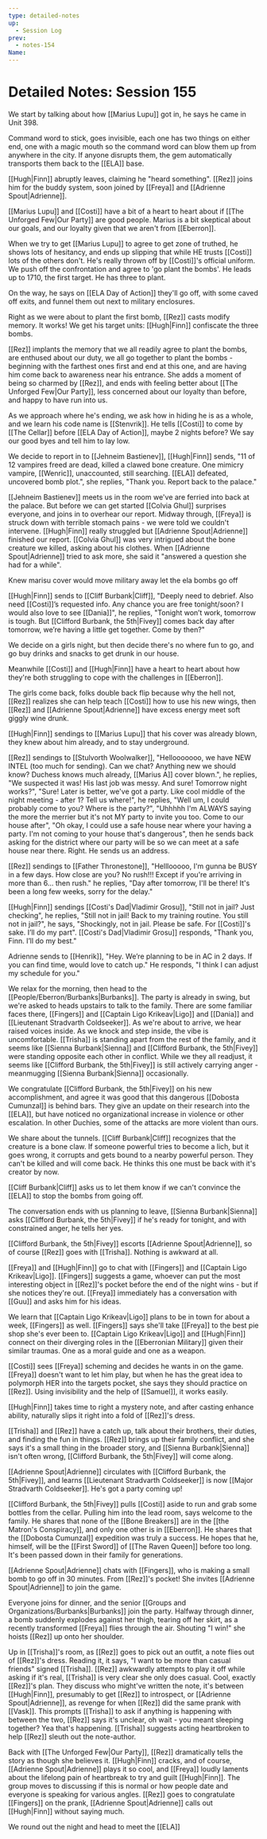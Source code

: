 ```yaml
---
type: detailed-notes
up:
  - Session Log
prev:
  - notes-154
Name:
---
```

# Detailed Notes: Session 155

We start by talking about how [[Marius Lupu]] got in, he says he came in Unit 398. 

Command word to stick, goes invisible, each one has two things on either end, one with a magic mouth so the command word can blow them up from anywhere in the city. If anyone disrupts them, the gem automatically transports them back to the [[ELA]] base. 

[[Hugh|Finn]] abruptly leaves, claiming he "heard something". [[Rez]] joins him for the buddy system, soon joined by [[Freya]] and [[Adrienne Spout|Adrienne]].

[[Marius Lupu]] and [[Costi]] have a bit of a heart to heart about if [[The Unforged Few|Our Party]] are good people. Marius is a bit skeptical about our goals, and our loyalty given that we aren't from [[Eberron]]. 

When we try to get [[Marius Lupu]] to agree to get zone of truthed, he shows lots of hesitancy, and ends up slipping that while HE trusts [[Costi]] lots of the others don't. He's really thrown off by [[Costi]]'s official uniform. We push off the confrontation and agree to 'go plant the bombs'. He leads up to 1710, the first target. He has three to plant. 

On the way, he says on [[ELA Day of Action]] they'll go off, with some caved off exits, and funnel them out next to military enclosures. 

Right as we were about to plant the first bomb, [[Rez]] casts modify memory. It works! We get his target units: [[Hugh|Finn]] confiscate the three bombs.

[[Rez]] implants the memory that we all readily agree to plant the bombs, are enthused about our duty, we all go together to plant the bombs - beginning with the farthest ones first and end at this one, and are having him come back to awareness near his entrance. She adds a moment of being so charmed by [[Rez]], and ends with feeling better about [[The Unforged Few|Our Party]],  less concerned about our loyalty than before, and happy to have run into us.

As we approach where he's ending, we ask how in hiding he is as a whole, and we learn his code name is [[Stenvrik]]. He tells [[Costi]] to come by [[The Cellar]] before [[ELA Day of Action]], maybe 2 nights before? We say our good byes and tell him to lay low. 

We decide to report in to [[Jehneim Bastienev]], [[Hugh|Finn]] sends, "11 of 12 vampires freed are dead, killed a clawed bone creature. One mimicry vampire, [[Wenric]], unaccounted, still searching. [[ELA]] defeated, uncovered bomb plot.", she replies, "Thank you. Report back to the palace."

[[Jehneim Bastienev]] meets us in the room we've are ferried into back at the palace. But before we can get started [[Colvia Ghul]] surprises everyone, and joins in to overhear our report. Midway through, [[Freya]] is struck down with terrible stomach pains - we were told we couldn't intervene. [[Hugh|Finn]] really struggled but [[Adrienne Spout|Adrienne]] finished our report. [[Colvia Ghul]] was very intrigued about the bone creature we killed, asking about his clothes. When [[Adrienne Spout|Adrienne]] tried to ask more, she said it "answered a question she had for a while". 

Knew marisu cover
would move military away let the ela bombs go off

[[Hugh|Finn]] sends to [[Cliff Burbank|Cliff]], "Deeply need to debrief. Also need [[Costi]]’s requested info. Any chance you are free tonight/soon? I would also love to see [[Dania]]", he replies, "Tonight won’t work, tomorrow is tough. But [[Clifford Burbank, the 5th|Fivey]] comes back day after tomorrow, we’re having a little get together. Come by then?"

We decide on a girls night, but then decide there's no where fun to go, and go buy drinks and snacks to get drunk in our house. 

Meanwhile [[Costi]] and [[Hugh|Finn]] have a heart to heart about how they're both struggling to cope with the challenges in [[Eberron]]. 

The girls come back, folks double back flip because why the hell not, [[Rez]] realizes she can help teach [[Costi]] how to use his new wings, then [[Rez]] and [[Adrienne Spout|Adrienne]] have excess energy meet soft giggly wine drunk. 

[[Hugh|Finn]] sendings to [[Marius Lupu]] that his cover was already blown, they knew about him already, and to stay underground. 

[[Rez]] sendings to [[Stulvorth Woolwalker]], "Hellooooooo, we have NEW INTEL (too much for sending). Can we chat? Anything new we should know? Duchess knows much already, [[Marius A]] cover blown.", he replies, "We suspected it was! His last job was messy. And sure! Tomorrow night works?", "Sure! Later is better, we've got a party. Like cool middle of the night meeting - after 1? Tell us where!", he replies, "Well um, I could probably come to you? Where is the party?", "Uhhhhh I'm ALWAYS saying the more the merrier but it's not MY party to invite you too. Come to our house after", "Oh okay, I could use a safe house near where your having a party. I'm not coming to your house that's dangerous", then he sends back asking for the district where our party will be so we can meet at a safe house near there. Right.  He sends us an address. 

[[Rez]] sendings to [[Father Thronestone]], "Helllooooo, I'm gunna be BUSY in a few days. How close are you? No rush!!! Except if you're arriving in more than 6... then rush." he replies, "Day after tomorrow, I'll be there! It's been a long few weeks, sorry for the delay."

[[Hugh|Finn]] sendings [[Costi's Dad|Vladimir Grosu]], "Still not in jail? Just checking", he replies, "Still not in jail! Back to my training routine. You still not in jail?", he says, "Shockingly, not in jail. Please be safe. For [[Costi]]'s sake. I’ll do my part". [[Costi's Dad|Vladimir Grosu]] responds, "Thank you, Finn. I’ll do my best."

Adrienne sends to [[Henrik]], "Hey. We’re planning to be in AC in 2 days. If you can find time, would love to catch up." He responds, "I think I can adjust my schedule for you."

We relax for the morning, then head to the [[People/Eberron/Burbanks|Burbanks]]. The party is already in swing, but we're asked to heads upstairs to talk to the family. There are some familiar faces there, [[Fingers]] and [[Captain Ligo Krikeav|Ligo]] and [[Dania]] and [[Lieutenant Stradvarth Coldseeker]]. As we're about to arrive, we hear raised voices inside. As we knock and step inside, the vibe is uncomfortable. [[Trisha]] is standing apart from the rest of the family, and it seems like [[Sienna Burbank|Sienna]] and [[Clifford Burbank, the 5th|Fivey]] were standing opposite each other in conflict. While we they all readjust, it seems like [[Clifford Burbank, the 5th|Fivey]] is still actively carrying anger - meanmugging [[Sienna Burbank|Sienna]] occasionally. 

We congratulate [[Clifford Burbank, the 5th|Fivey]] on his new accomplishment, and agree it was good that this dangerous [[Dobosta Cumunzal]] is behind bars. They give an update on their research into the [[ELA]], but have noticed no organizational increase in violence or other escalation. In other Duchies, some of the attacks are more violent than ours. 

We share about the tunnels. [[Cliff Burbank|Cliff]] recognizes that the creature is a bone claw. If someone powerful tries to become a lich, but it goes wrong, it corrupts and gets bound to a nearby powerful person. They can't be killed and will come back. He thinks this one must be back with it's creator by now. 

[[Cliff Burbank|Cliff]] asks us to let them know if we can't convince the [[ELA]] to stop the bombs from going off. 

The conversation ends with us planning to leave, [[Sienna Burbank|Sienna]] asks [[Clifford Burbank, the 5th|Fivey]] if he's ready for tonight, and with constrained anger, he tells her yes.

[[Clifford Burbank, the 5th|Fivey]] escorts [[Adrienne Spout|Adrienne]], so of course [[Rez]] goes with [[Trisha]]. Nothing is awkward at all. 

[[Freya]] and [[Hugh|Finn]] go to chat with [[Fingers]] and [[Captain Ligo Krikeav|Ligo]]. [[Fingers]] suggests a game, whoever can put the most interesting object in [[Rez]]'s pocket before the end of the night wins - but if she notices they're out. [[Freya]] immediately has a conversation with [[Guu]] and asks him for his ideas. 

We learn that [[Captain Ligo Krikeav|Ligo]] plans to be in town for about a week, [[Fingers]] as well. [[Fingers]] says she'll take [[Freya]] to the best pie shop she's ever been to. [[Captain Ligo Krikeav|Ligo]] and [[Hugh|Finn]] connect on their diverging roles in the [[Eberronian Military]] given their similar traumas. One as a moral guide and one as a weapon. 

[[Costi]] sees [[Freya]] scheming and decides he wants in on the game. [[Freya]] doesn't want to let him play, but when he has the great idea to polymorph HER into the targets pocket, she says they should practice on [[Rez]]. Using invisibility and the help of [[Samuel]], it works easily. 

[[Hugh|Finn]] takes time to right a mystery note, and after casting enhance ability, naturally slips it right into a fold of [[Rez]]'s dress. 

[[Trisha]] and [[Rez]] have a catch up, talk about their brothers, their duties, and finding the fun in things. [[Rez]] brings up their family conflict, and she says it's a small thing in the broader story, and [[Sienna Burbank|Sienna]] isn't often wrong, [[Clifford Burbank, the 5th|Fivey]] will come along. 

[[Adrienne Spout|Adrienne]] circulates with [[Clifford Burbank, the 5th|Fivey]], and learns [[Lieutenant Stradvarth Coldseeker]] is now [[Major Stradvarth Coldseeker]]. He's got a party coming up! 

[[Clifford Burbank, the 5th|Fivey]] pulls [[Costi]] aside to run and grab some bottles from the cellar. Pulling him into the lead room, says welcome to the family. He shares that none of the [[Bone Breakers]] are in the [[the Matron's Conspiracy]], and only one other is in [[Eberron]]. He shares that the [[Dobosta Cumunzal]] expedition was truly a success. He hopes that he, himself, will be the [[First Sword]] of [[The Raven Queen]] before too long. It's been passed down in their family for generations. 

[[Adrienne Spout|Adrienne]] chats with [[Fingers]], who is making a small bomb to go off in 30 minutes. From [[Rez]]'s pocket! She invites [[Adrienne Spout|Adrienne]] to join the game. 

Everyone joins for dinner, and the senior [[Groups and Organizations/Burbanks|Burbanks]] join the party. Halfway through dinner, a bomb suddenly explodes against her thigh, tearing off her skirt, as a recently transformed [[Freya]] flies through the air. Shouting "I win!" she hoists [[Rez]] up onto her shoulder. 

Up in [[Trisha]]'s room, as [[Rez]] goes to pick out an outfit, a note flies out of [[Rez]]'s dress. Reading it, it says, "I want to be more than casual friends" signed [[Trisha]]. [[Rez]] awkwardly attempts to play it off while asking if it's real, [[Trisha]] is very clear she only does casual. Cool, exactly [[Rez]]'s plan. They discuss who might've written the note, it's between [[Hugh|Finn]], presumably to get [[Rez]] to introspect, or [[Adrienne Spout|Adrienne]], as revenge for when [[Rez]] did the same prank with [[Vask]]. This prompts [[Trisha]] to ask if anything is happening with between the two, [[Rez]] says it's unclear, oh wait - you meant sleeping together? Yea that's happening. [[Trisha]] suggests acting heartbroken to help [[Rez]] sleuth out the note-author.

Back with [[The Unforged Few|Our Party]], [[Rez]] dramatically tells the story as though she believes it. [[Hugh|Finn]] cracks, and of course, [[Adrienne Spout|Adrienne]] plays it so cool, and [[Freya]] loudly laments about the lifelong pain of heartbreak to try and guilt [[Hugh|Finn]]. The group moves to discussing if this is normal or how people date and everyone is speaking for various angles. [[Rez]] goes to congratulate [[Fingers]] on the prank, [[Adrienne Spout|Adrienne]] calls out [[Hugh|Finn]] without saying much.

We round out the night and head to meet the [[ELA]]


 
